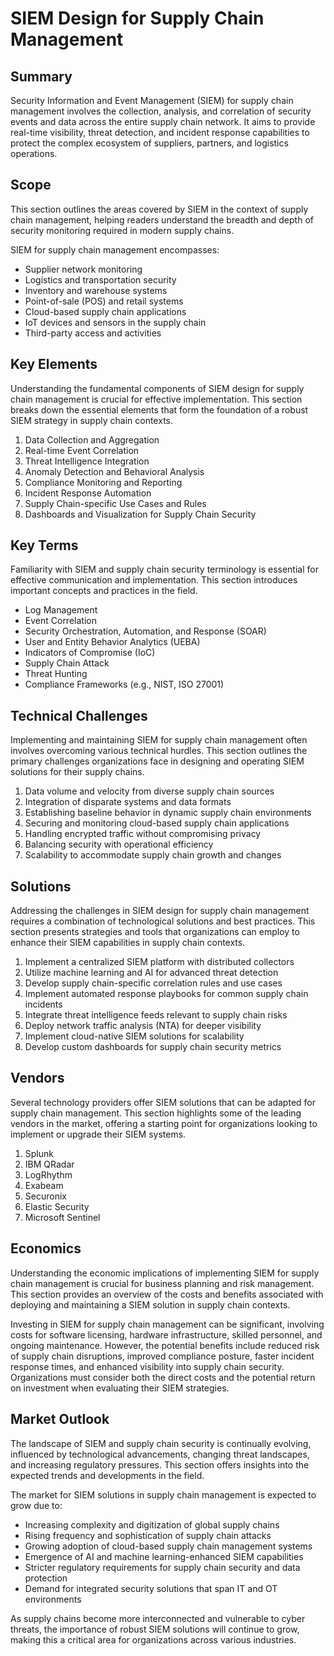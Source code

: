 # SIEM Design for Supply Chain Management

## Summary
Security Information and Event Management (SIEM) for supply chain management involves the collection, analysis, and correlation of security events and data across the entire supply chain network. It aims to provide real-time visibility, threat detection, and incident response capabilities to protect the complex ecosystem of suppliers, partners, and logistics operations.

## Scope
This section outlines the areas covered by SIEM in the context of supply chain management, helping readers understand the breadth and depth of security monitoring required in modern supply chains.

SIEM for supply chain management encompasses:
- Supplier network monitoring
- Logistics and transportation security
- Inventory and warehouse systems
- Point-of-sale (POS) and retail systems
- Cloud-based supply chain applications
- IoT devices and sensors in the supply chain
- Third-party access and activities

## Key Elements
Understanding the fundamental components of SIEM design for supply chain management is crucial for effective implementation. This section breaks down the essential elements that form the foundation of a robust SIEM strategy in supply chain contexts.

1. Data Collection and Aggregation
2. Real-time Event Correlation
3. Threat Intelligence Integration
4. Anomaly Detection and Behavioral Analysis
5. Compliance Monitoring and Reporting
6. Incident Response Automation
7. Supply Chain-specific Use Cases and Rules
8. Dashboards and Visualization for Supply Chain Security

## Key Terms
Familiarity with SIEM and supply chain security terminology is essential for effective communication and implementation. This section introduces important concepts and practices in the field.

- Log Management
- Event Correlation
- Security Orchestration, Automation, and Response (SOAR)
- User and Entity Behavior Analytics (UEBA)
- Indicators of Compromise (IoC)
- Supply Chain Attack
- Threat Hunting
- Compliance Frameworks (e.g., NIST, ISO 27001)

## Technical Challenges
Implementing and maintaining SIEM for supply chain management often involves overcoming various technical hurdles. This section outlines the primary challenges organizations face in designing and operating SIEM solutions for their supply chains.

1. Data volume and velocity from diverse supply chain sources
2. Integration of disparate systems and data formats
3. Establishing baseline behavior in dynamic supply chain environments
4. Securing and monitoring cloud-based supply chain applications
5. Handling encrypted traffic without compromising privacy
6. Balancing security with operational efficiency
7. Scalability to accommodate supply chain growth and changes

## Solutions
Addressing the challenges in SIEM design for supply chain management requires a combination of technological solutions and best practices. This section presents strategies and tools that organizations can employ to enhance their SIEM capabilities in supply chain contexts.

1. Implement a centralized SIEM platform with distributed collectors
2. Utilize machine learning and AI for advanced threat detection
3. Develop supply chain-specific correlation rules and use cases
4. Implement automated response playbooks for common supply chain incidents
5. Integrate threat intelligence feeds relevant to supply chain risks
6. Deploy network traffic analysis (NTA) for deeper visibility
7. Implement cloud-native SIEM solutions for scalability
8. Develop custom dashboards for supply chain security metrics

## Vendors
Several technology providers offer SIEM solutions that can be adapted for supply chain management. This section highlights some of the leading vendors in the market, offering a starting point for organizations looking to implement or upgrade their SIEM systems.

1. Splunk
2. IBM QRadar
3. LogRhythm
4. Exabeam
5. Securonix
6. Elastic Security
7. Microsoft Sentinel

## Economics
Understanding the economic implications of implementing SIEM for supply chain management is crucial for business planning and risk management. This section provides an overview of the costs and benefits associated with deploying and maintaining a SIEM solution in supply chain contexts.

Investing in SIEM for supply chain management can be significant, involving costs for software licensing, hardware infrastructure, skilled personnel, and ongoing maintenance. However, the potential benefits include reduced risk of supply chain disruptions, improved compliance posture, faster incident response times, and enhanced visibility into supply chain security. Organizations must consider both the direct costs and the potential return on investment when evaluating their SIEM strategies.

## Market Outlook
The landscape of SIEM and supply chain security is continually evolving, influenced by technological advancements, changing threat landscapes, and increasing regulatory pressures. This section offers insights into the expected trends and developments in the field.

The market for SIEM solutions in supply chain management is expected to grow due to:
- Increasing complexity and digitization of global supply chains
- Rising frequency and sophistication of supply chain attacks
- Growing adoption of cloud-based supply chain management systems
- Emergence of AI and machine learning-enhanced SIEM capabilities
- Stricter regulatory requirements for supply chain security and data protection
- Demand for integrated security solutions that span IT and OT environments

As supply chains become more interconnected and vulnerable to cyber threats, the importance of robust SIEM solutions will continue to grow, making this a critical area for organizations across various industries.
